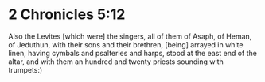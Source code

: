 # 2 Chronicles 5:12

Also the Levites [which were] the singers, all of them of Asaph, of Heman, of Jeduthun, with their sons and their brethren, [being] arrayed in white linen, having cymbals and psalteries and harps, stood at the east end of the altar, and with them an hundred and twenty priests sounding with trumpets:)